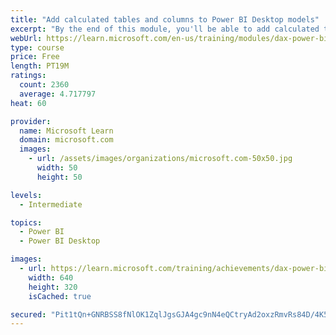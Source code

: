 ```yaml
---
title: "Add calculated tables and columns to Power BI Desktop models"
excerpt: "By the end of this module, you'll be able to add calculated tables and calculated columns to your data model. You'll also be able to describe row context, which is used to evaluated calculated column formulas. Because it's possible to add columns to a table by using Power Query, you'll also learn when it's best to create calculated columns instead of Power Query custom columns."
webUrl: https://learn.microsoft.com/en-us/training/modules/dax-power-bi-add-calculated-tables/
type: course
price: Free
length: PT19M
ratings:
  count: 2360
  average: 4.717797
heat: 60

provider:
  name: Microsoft Learn
  domain: microsoft.com
  images:
    - url: /assets/images/organizations/microsoft.com-50x50.jpg
      width: 50
      height: 50

levels:
  - Intermediate

topics:
  - Power BI
  - Power BI Desktop

images:
  - url: https://learn.microsoft.com/training/achievements/dax-power-bi-add-calculated-tables-social.png
    width: 640
    height: 320
    isCached: true

secured: "Pit1tQn+GNRBSS8fNlOK1ZqlJgsGJA4gc9nN4eQCtryAd2oxzRmvRs84D/4K5P2WHTgFy0h8C7shzGqhyNQDbIXIG/2K8/SiZl5VwYR8mEKGROp5/GXPM5wvhut0e2uYky2H6VCILWL+ZLlHNk0Crbnu9w2DEDbelwPtAB2lhvcD9WwomkZNj5yIOw2xmt5rgPxXjxztJj4MC/zxxtgjVA8u/yafmN6rm3B0gY1yJHoGlNNkZLxPzL02LuIMXtYAwQshTGvbwt7iEkU7HNa3O2jG8ktwXA/weXd54ebsSBknuEmjbdfk4xjNFWES5rvV4Nh4CWPtHCRiybUhm+arGDtW26iYuBWXWKqazW+jVaKX02ArwcM3FTJzIszK5y/u0fgI3nMKkx9xAS3+A2A9ZL5zi5auISrVhEDY32iPKlU=;eLXq1elAoxJSJN8yiKAMrQ=="
---
```


